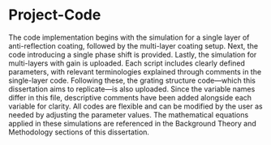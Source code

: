 # Project-Code
The code implementation begins with the simulation for a single layer of anti-reflection coating, followed by the multi-layer coating setup. 
Next, the code introducing a single phase shift is provided. 
Lastly, the simulation for multi-layers with gain is uploaded.
Each script includes clearly defined parameters, with relevant terminologies explained through comments in the single-layer code.
Following these, the grating structure code—which this dissertation aims to replicate—is also uploaded. 
Since the variable names differ in this file, descriptive comments have been added alongside each variable for clarity.
All codes are flexible and can be modified by the user as needed by adjusting the parameter values.
The mathematical equations applied in these simulations are referenced in the Background Theory and Methodology sections of this dissertation.
